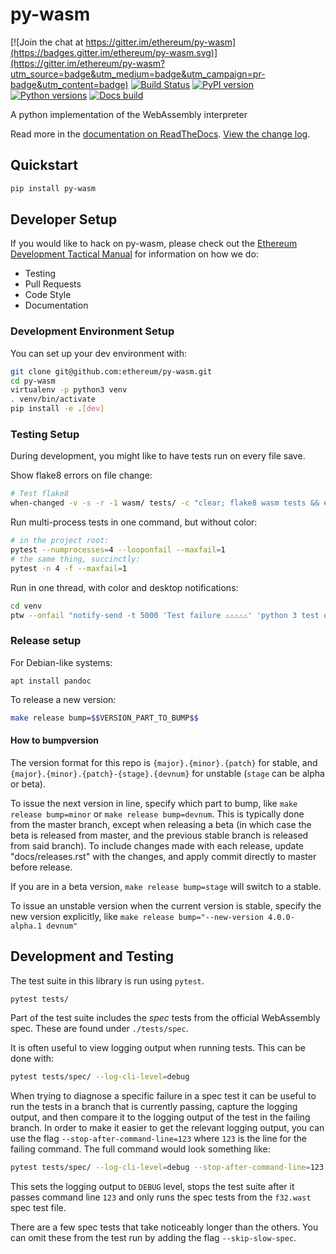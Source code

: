 # py-wasm

[![Join the chat at https://gitter.im/ethereum/py-wasm](https://badges.gitter.im/ethereum/py-wasm.svg)](https://gitter.im/ethereum/py-wasm?utm_source=badge&utm_medium=badge&utm_campaign=pr-badge&utm_content=badge)
[![Build Status](https://circleci.com/gh/ethereum/py-wasm.svg?style=shield)](https://circleci.com/gh/ethereum/py-wasm)
[![PyPI version](https://badge.fury.io/py/py-wasm.svg)](https://badge.fury.io/py/py-wasm)
[![Python versions](https://img.shields.io/pypi/pyversions/py-wasm.svg)](https://pypi.python.org/pypi/py-wasm)
[![Docs build](https://readthedocs.org/projects/py-wasm/badge/?version=latest)](http://py-wasm.readthedocs.io/en/latest/?badge=latest)
   

A python implementation of the WebAssembly interpreter

Read more in the [documentation on ReadTheDocs](https://py-wasm.readthedocs.io/). [View the change log](https://py-wasm.readthedocs.io/en/latest/releases.html).

## Quickstart

```sh
pip install py-wasm
```

## Developer Setup

If you would like to hack on py-wasm, please check out the
[Ethereum Development Tactical Manual](https://github.com/pipermerriam/ethereum-dev-tactical-manual)
for information on how we do:

- Testing
- Pull Requests
- Code Style
- Documentation

### Development Environment Setup

You can set up your dev environment with:

```sh
git clone git@github.com:ethereum/py-wasm.git
cd py-wasm
virtualenv -p python3 venv
. venv/bin/activate
pip install -e .[dev]
```

### Testing Setup

During development, you might like to have tests run on every file save.

Show flake8 errors on file change:

```sh
# Test flake8
when-changed -v -s -r -1 wasm/ tests/ -c "clear; flake8 wasm tests && echo 'flake8 success' || echo 'error'"
```

Run multi-process tests in one command, but without color:

```sh
# in the project root:
pytest --numprocesses=4 --looponfail --maxfail=1
# the same thing, succinctly:
pytest -n 4 -f --maxfail=1
```

Run in one thread, with color and desktop notifications:

```sh
cd venv
ptw --onfail "notify-send -t 5000 'Test failure ⚠⚠⚠⚠⚠' 'python 3 test on py-wasm failed'" ../tests ../wasm
```

### Release setup

For Debian-like systems:
```
apt install pandoc
```

To release a new version:

```sh
make release bump=$$VERSION_PART_TO_BUMP$$
```

#### How to bumpversion

The version format for this repo is `{major}.{minor}.{patch}` for stable, and
`{major}.{minor}.{patch}-{stage}.{devnum}` for unstable (`stage` can be alpha or beta).

To issue the next version in line, specify which part to bump,
like `make release bump=minor` or `make release bump=devnum`. This is typically done from the
master branch, except when releasing a beta (in which case the beta is released from master,
and the previous stable branch is released from said branch). To include changes made with each
release, update "docs/releases.rst" with the changes, and apply commit directly to master 
before release.

If you are in a beta version, `make release bump=stage` will switch to a stable.

To issue an unstable version when the current version is stable, specify the
new version explicitly, like `make release bump="--new-version 4.0.0-alpha.1 devnum"`


## Development and Testing

The test suite in this library is run using `pytest`.

```sh
pytest tests/
```

Part of the test suite includes the *spec* tests from the official WebAssembly
spec.  These are found under `./tests/spec`.

It is often useful to view logging output when running tests.  This can be done with:

```sh
pytest tests/spec/ --log-cli-level=debug
```

When trying to diagnose a specific failure in a spec test it can be useful to
run the tests in a branch that is currently passing, capture the logging
output, and then compare it to the logging output of the test in the failing
branch.  In order to make it easier to get the relevant logging output, you can
use the flag `--stop-after-command-line=123` where `123` is the line for the
failing command.  The full command would look something like:

```sh
pytest tests/spec/ --log-cli-level=debug --stop-after-command-line=123 -k f32.wast
```

This sets the logging output to `DEBUG` level, stops the test suite after it
passes command line `123` and only runs the spec tests from the `f32.wast` spec
test file.

There are a few spec tests that take noticeably longer than the others.  You
can omit these from the test run by adding the flag `--skip-slow-spec`.
